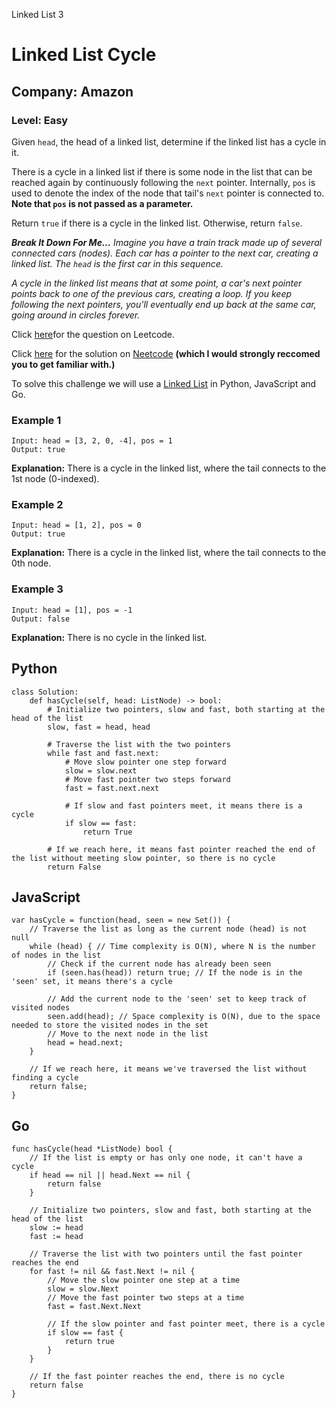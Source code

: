 Linked List 3
# Linked List Cycle
## Company: Amazon
### Level: Easy

Given `head`, the head of a linked list, determine if the linked list has a cycle in it.

There is a cycle in a linked list if there is some node in the list that can be reached again by continuously following the `next` pointer. 
Internally, `pos` is used to denote the index of the node that tail's `next` pointer is connected to. 
**Note that `pos` is not passed as a parameter.**

Return `true` if there is a cycle in the linked list. Otherwise, return `false`.

***Break It Down For Me...***
*Imagine you have a train track made up of several connected cars (nodes).*
*Each car has a pointer to the next car, creating a linked list.*
*The `head` is the first car in this sequence.*

*A cycle in the linked list means that at some point, a car's next pointer points back to one of the previous cars, creating a loop.* 
*If you keep following the next pointers, you'll eventually end up back at the same car, going around in circles forever.*

Click [here](https://leetcode.com/problems/linked-list-cycle/description/)for the question on Leetcode.

Click [here](https://www.youtube.com/watch?v=gBTe7lFR3vc) for the solution on [Neetcode](https://neetcode.io/) **(which I would strongly reccomed you to get familiar with.)**

To solve this challenge we will use a [Linked List](https://www.geeksforgeeks.org/introduction-to-linked-list-data-structure-and-algorithm-tutorial/) in Python, JavaScript and Go.

### Example 1
```
Input: head = [3, 2, 0, -4], pos = 1
Output: true
```
**Explanation:** There is a cycle in the linked list, where the tail connects to the 1st node (0-indexed).

### Example 2
```
Input: head = [1, 2], pos = 0
Output: true
```
**Explanation:** There is a cycle in the linked list, where the tail connects to the 0th node.

### Example 3
```
Input: head = [1], pos = -1
Output: false
```
**Explanation:** There is no cycle in the linked list.

## Python
```
class Solution:
    def hasCycle(self, head: ListNode) -> bool:
        # Initialize two pointers, slow and fast, both starting at the head of the list
        slow, fast = head, head

        # Traverse the list with the two pointers
        while fast and fast.next:
            # Move slow pointer one step forward
            slow = slow.next
            # Move fast pointer two steps forward
            fast = fast.next.next
            
            # If slow and fast pointers meet, it means there is a cycle
            if slow == fast:
                return True
        
        # If we reach here, it means fast pointer reached the end of the list without meeting slow pointer, so there is no cycle
        return False
```

## JavaScript
```
var hasCycle = function(head, seen = new Set()) {
    // Traverse the list as long as the current node (head) is not null
    while (head) { // Time complexity is O(N), where N is the number of nodes in the list
        // Check if the current node has already been seen
        if (seen.has(head)) return true; // If the node is in the 'seen' set, it means there's a cycle

        // Add the current node to the 'seen' set to keep track of visited nodes
        seen.add(head); // Space complexity is O(N), due to the space needed to store the visited nodes in the set
        // Move to the next node in the list
        head = head.next;
    }

    // If we reach here, it means we've traversed the list without finding a cycle
    return false;
}
```

## Go
```
func hasCycle(head *ListNode) bool {
    // If the list is empty or has only one node, it can't have a cycle
	if head == nil || head.Next == nil {
        return false
    }
    
    // Initialize two pointers, slow and fast, both starting at the head of the list
    slow := head
    fast := head
    
    // Traverse the list with two pointers until the fast pointer reaches the end
    for fast != nil && fast.Next != nil {
        // Move the slow pointer one step at a time
        slow = slow.Next
        // Move the fast pointer two steps at a time
        fast = fast.Next.Next
        
        // If the slow pointer and fast pointer meet, there is a cycle
        if slow == fast {
            return true
        }
    }
    
    // If the fast pointer reaches the end, there is no cycle
    return false
}
```